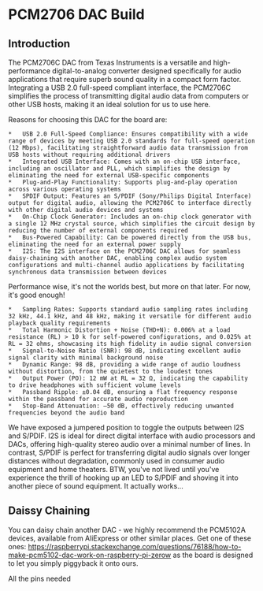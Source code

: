 # PCM2706 DAC Build


## Introduction

The PCM2706C DAC from Texas Instruments is a versatile and high-performance digital-to-analog converter designed specifically for audio applications that require superb sound quality in a compact form factor. Integrating a USB 2.0 full-speed compliant interface, the PCM2706C simplifies the process of transmitting digital audio data from computers or other USB hosts, making it an ideal solution for us to use here.

Reasons for choosing this DAC for the board are:

    *   USB 2.0 Full-Speed Compliance: Ensures compatibility with a wide range of devices by meeting USB 2.0 standards for full-speed operation (12 Mbps), facilitating straightforward audio data transmission from USB hosts without requiring additional drivers
    *   Integrated USB Interface: Comes with an on-chip USB interface, including an oscillator and PLL, which simplifies the design by eliminating the need for external USB-specific components
    *   Plug-and-Play Functionality: Supports plug-and-play operation across various operating systems
    *   SPDIF Output: Features an S/PDIF (Sony/Philips Digital Interface) output for digital audio, allowing the PCM2706C to interface directly with other digital audio devices and systems
    *   On-Chip Clock Generator: Includes an on-chip clock generator with a single 12 MHz crystal source, which simplifies the circuit design by reducing the number of external components required
    *   Bus-Powered Capability: Can be powered directly from the USB bus, eliminating the need for an external power supply
    *   I2S: The I2S interface on the PCM2706C DAC allows for seamless daisy-chaining with another DAC, enabling complex audio system configurations and multi-channel audio applications by facilitating synchronous data transmission between devices

Performance wise, it's not the worlds best, but more on that later.  For now, it's good enough!

    *   Sampling Rates: Supports standard audio sampling rates including 32 kHz, 44.1 kHz, and 48 kHz, making it versatile for different audio playback quality requirements
    *   Total Harmonic Distortion + Noise (THD+N): 0.006% at a load resistance (RL) > 10 k for self-powered configurations, and 0.025% at RL = 32 ohms, showcasing its high fidelity in audio signal conversion
    *   Signal-to-Noise Ratio (SNR): 98 dB, indicating excellent audio signal clarity with minimal background noise
    *   Dynamic Range: 98 dB, providing a wide range of audio loudness without distortion, from the quietest to the loudest tones
    *   Output Power (PO): 12 mW at RL = 32 Ω, indicating the capability to drive headphones with sufficient volume levels
    *   Passband Ripple: ±0.04 dB, ensuring a flat frequency response within the passband for accurate audio reproduction
    *   Stop-Band Attenuation: –50 dB, effectively reducing unwanted frequencies beyond the audio band

We have exposed a jumpered position to toggle the outputs between I2S and S/PDIF.  I2S is ideal for direct digital interface with audio processors and DACs, offering high-quality stereo audio over a minimal number of lines. In contrast, S/PDIF is perfect for transferring digital audio signals over longer distances without degradation, commonly used in consumer audio equipment and home theaters.  BTW, you've not lived until you've experience the thrill of hooking up an LED to S/PDIF and shoving it into another piece of sound equipment.  It actually works...


## Daissy Chaining

You can daisy chain another DAC - we highly recommend the PCM5102A devices, available from AliExpress or other similar places.  Get one of these ones: https://raspberrypi.stackexchange.com/questions/76188/how-to-make-pcm5102-dac-work-on-raspberry-pi-zerow as the board is designed to let you simply piggyback it onto ours.

All the pins needed


